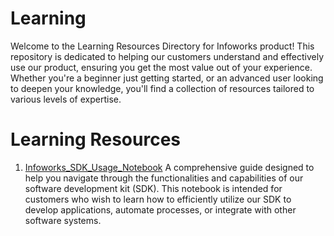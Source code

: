 # Learning 

Welcome to the Learning Resources Directory for Infoworks product! This repository is dedicated to helping our customers understand and effectively use our product, ensuring you get the most value out of your experience. Whether you're a beginner just getting started, or an advanced user looking to deepen your knowledge, you'll find a collection of resources tailored to various levels of expertise.

# Learning Resources
1. [Infoworks_SDK_Usage_Notebook](./Infoworks_SDK_Usage_Notebook/)
   A comprehensive guide designed to help you navigate through the functionalities and capabilities of our software development kit (SDK). This notebook is intended for customers who wish to learn how to efficiently utilize our SDK to develop applications, automate processes, or integrate with other software systems.
